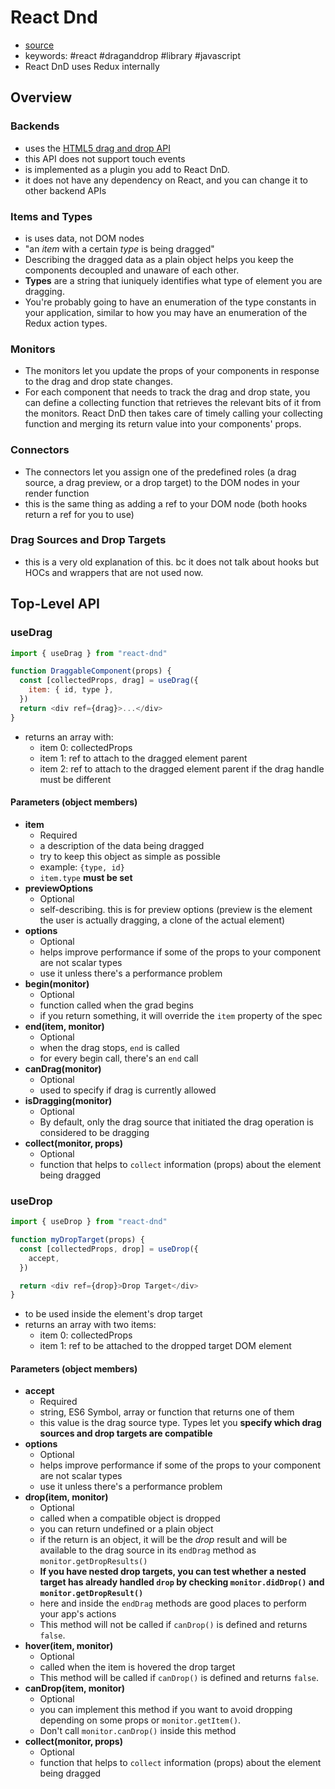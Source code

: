 # React Dnd

- [source](https://react-dnd.github.io/react-dnd/docs/overview)
- keywords: #react #draganddrop #library #javascript
- React DnD uses Redux internally

## Overview

### Backends

- uses the [HTML5 drag and drop API](https://developer.mozilla.org/en-US/docs/Web/Guide/HTML/Drag_and_drop)
- this API does not support touch events
- is implemented as a plugin you add to React DnD.
- it does not have any dependency on React, and you can change it to other backend APIs

### Items and Types

- is uses data, not DOM nodes
- "an _item_ with a certain _type_ is being dragged"
- Describing the dragged data as a plain object helps you keep the components decoupled and unaware of each other.
- **Types** are a string that iuniquely identifies what type of element you are dragging.
- You're probably going to have an enumeration of the type constants in your application, similar to how you may have an enumeration of the Redux action types.

### Monitors

- The monitors let you update the props of your components in response to the drag and drop state changes.
- For each component that needs to track the drag and drop state, you can define a collecting function that retrieves the relevant bits of it from the monitors. React DnD then takes care of timely calling your collecting function and merging its return value into your components' props.

### Connectors

- The connectors let you assign one of the predefined roles (a drag source, a drag preview, or a drop target) to the DOM nodes in your render function
- this is the same thing as adding a ref to your DOM node (both hooks return a ref for you to use)

### Drag Sources and Drop Targets

- this is a very old explanation of this. bc it does not talk about hooks but HOCs and wrappers that are not used now.

## Top-Level API

### useDrag

```javascript
import { useDrag } from "react-dnd"

function DraggableComponent(props) {
  const [collectedProps, drag] = useDrag({
    item: { id, type },
  })
  return <div ref={drag}>...</div>
}
```

- returns an array with:
  - item 0: collectedProps
  - item 1: ref to attach to the dragged element parent
  - item 2: ref to attach to the dragged element parent if the drag handle must be different

#### Parameters (object members)

- **item**
  - Required
  - a description of the data being dragged
  - try to keep this object as simple as possible
  - example: `{type, id}`
  - `item.type` **must be set**
- **previewOptions**
  - Optional
  - self-describing. this is for preview options (preview is the element the user is actually dragging, a clone of the actual element)
- **options**
  - Optional
  - helps improve performance if some of the props to your component are not scalar types
  - use it unless there's a performance problem
- **begin(monitor)**
  - Optional
  - function called when the grad begins
  - if you return something, it will override the `item` property of the spec
- **end(item, monitor)**
  - Optional
  - when the drag stops, `end` is called
  - for every begin call, there's an `end` call
- **canDrag(monitor)**
  - Optional
  - used to specify if drag is currently allowed
- **isDragging(monitor)**
  - Optional
  - By default, only the drag source that initiated the drag operation is considered to be dragging
- **collect(monitor, props)**
  - Optional
  - function that helps to `collect` information (props) about the element being dragged

### useDrop

```javascript
import { useDrop } from "react-dnd"

function myDropTarget(props) {
  const [collectedProps, drop] = useDrop({
    accept,
  })

  return <div ref={drop}>Drop Target</div>
}
```

- to be used inside the element's drop target
- returns an array with two items:
  - item 0: collectedProps
  - item 1: ref to be attached to the dropped target DOM element

#### Parameters (object members)

- **accept**
  - Required
  - string, ES6 Symbol, array or function that returns one of them
  - this value is the drag source type. Types let you **specify which drag sources and drop targets are compatible**
- **options**
  - Optional
  - helps improve performance if some of the props to your component are not scalar types
  - use it unless there's a performance problem
- **drop(item, monitor)**
  - Optional
  - called when a compatible object is dropped
  - you can return undefined or a plain object
  - if the return is an object, it will be the _drop_ result and will be available to the drag source in its `endDrag` method as `monitor.getDropResults()`
  - **If you have nested drop targets, you can test whether a nested target has already handled `drop` by checking `monitor.didDrop()` and `monitor.getDropResult()`**
  - here and inside the `endDrag` methods are good places to perform your app's actions
  - This method will not be called if `canDrop()` is defined and returns `false`.
- **hover(item, monitor)**
  - Optional
  - called when the item is hovered the drop target
  - This method will be called if `canDrop()` is defined and returns `false`.
- **canDrop(item, monitor)**
  - Optional
  - you can implement this method if you want to avoid dropping depending on some props or `monitor.getItem()`.
  - Don't call `monitor.canDrop()` inside this method
- **collect(monitor, props)**
  - Optional
  - function that helps to `collect` information (props) about the element being dragged
